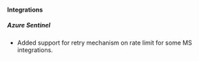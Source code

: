 
#### Integrations
##### Azure Sentinel
- Added support for retry mechanism on rate limit for some MS integrations.

